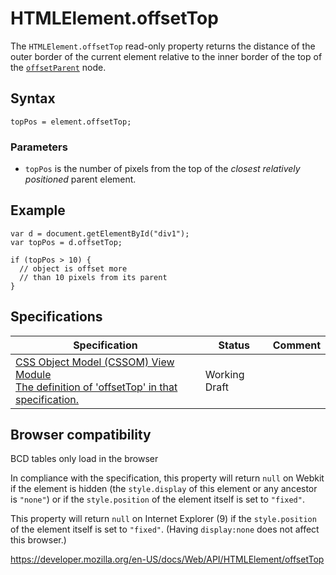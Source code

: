 # HTMLElement.offsetTop

The `HTMLElement.offsetTop` read-only property returns the distance of the outer border of the current element relative to the inner border of the top of the [`offsetParent`](offsetparent) node.

## Syntax

    topPos = element.offsetTop;

### Parameters

- `topPos` is the number of pixels from the top of the _closest relatively positioned_ parent element.

## Example

    var d = document.getElementById("div1");
    var topPos = d.offsetTop;

    if (topPos > 10) {
      // object is offset more
      // than 10 pixels from its parent
    }

## Specifications

<table><thead><tr class="header"><th>Specification</th><th>Status</th><th>Comment</th></tr></thead><tbody><tr class="odd"><td><a href="https://drafts.csswg.org/cssom-view/#dom-htmlelement-offsettop">CSS Object Model (CSSOM) View Module<br />
<span class="small">The definition of 'offsetTop' in that specification.</span></a></td><td><span class="spec-wd">Working Draft</span></td><td></td></tr></tbody></table>

## Browser compatibility

BCD tables only load in the browser

In compliance with the specification, this property will return `null` on Webkit if the element is hidden (the `style.display` of this element or any ancestor is `"none"`) or if the `style.position` of the element itself is set to `"fixed"`.

This property will return `null` on Internet Explorer (9) if the `style.position` of the element itself is set to `"fixed"`. (Having `display:none` does not affect this browser.)

<a href="https://developer.mozilla.org/en-US/docs/Web/API/HTMLElement/offsetTop" class="_attribution-link">https://developer.mozilla.org/en-US/docs/Web/API/HTMLElement/offsetTop</a>
